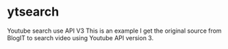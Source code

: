 # ytsearch
Youtube search use API V3
This is an example I get the original source from BlogIT to search video using Youtube API version 3.
